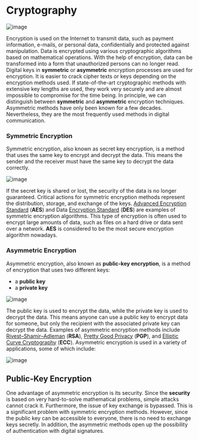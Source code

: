 # Cryptography

![image](https://github.com/user-attachments/assets/b498f2ac-6177-4954-abda-262025d65b72)

Encryption is used on the Internet to transmit data, such as payment information, e-mails, or personal data, confidentially and protected against manipulation. Data is encrypted using various cryptographic algorithms based on mathematical operations. With the help of encryption, data can be transformed into a form that unauthorized persons can no longer read. Digital keys in **symmetric** or **asymmetric** encryption processes are used for encryption. It is easier to crack cipher texts or keys depending on the encryption methods used. If state-of-the-art cryptographic methods with extensive key lengths are used, they work very securely and are almost impossible to compromise for the time being. In principle, we can distinguish between **symmetric** and **asymmetric** encryption techniques. Asymmetric methods have only been known for a few decades. Nevertheless, they are the most frequently used methods in digital communication.

### Symmetric Encryption

Symmetric encryption, also known as secret key encryption, is a method that uses the same key to encrypt and decrypt the data. This means the sender and the receiver must have the same key to decrypt the data correctly.

![image](https://github.com/user-attachments/assets/b015e2d1-7a4c-4dac-bc25-b688c06f3864)

If the secret key is shared or lost, the security of the data is no longer guaranteed. Critical actions for symmetric encryption methods represent the distribution, storage, and exchange of the keys. [Advanced Encryption Standard](https://en.wikipedia.org/wiki/Advanced_Encryption_Standard) (**AES**) and Data [Encryption Standard](https://en.wikipedia.org/wiki/Data_Encryption_Standard) (**DES**) are examples of symmetric encryption algorithms. This type of encryption is often used to encrypt large amounts of data, such as files on a hard drive or data sent over a network. **AES** is considered to be the most secure encryption algorithm nowadays.

### Asymmetric Encryption

Asymmetric encryption, also known as **public-key encryption**, is a method of encryption that uses two different keys:

- a **public key**
- a **private key**

![image](https://github.com/user-attachments/assets/37a5bbf5-5d7a-4a1e-9ef1-6022a56fa110)

The public key is used to encrypt the data, while the private key is used to decrypt the data. This means anyone can use a public key to encrypt data for someone, but only the recipient with the associated private key can decrypt the data. Examples of asymmetric encryption methods include [Rivest–Shamir–Adleman](https://en.wikipedia.org/wiki/RSA_(cryptosystem)) (**RSA**), [Pretty Good Privacy](https://en.wikipedia.org/wiki/Pretty_Good_Privacy) (**PGP**), and [Elliptic Curve Cryptography](https://en.wikipedia.org/wiki/Elliptic-curve_cryptography) (**ECC**). Asymmetric encryption is used in a variety of applications, some of which include:

![image](https://github.com/user-attachments/assets/79994bfb-b1da-47a5-92d6-8d3160fd4b20)

## Public-Key Encryption

One advantage of asymmetric encryption is its security. Since the **security** is based on very hard-to-solve mathematical problems, simple attacks cannot crack it. Furthermore, the issue of key exchange is bypassed. This is a significant problem with symmetric encryption methods. However, since the public key can be accessible to everyone, there is no need to exchange keys secretly. In addition, the asymmetric methods open up the possibility of authentication with digital signatures.
